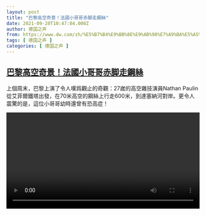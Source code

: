 ```yaml
---
layout: post
title: "巴黎高空奇景！法國小哥哥赤脚走鋼絲"
date: 2021-09-20T10:47:04.000Z
author: 德国之声
from: https://www.dw.com/zh/%E5%B7%B4%E9%BB%8E%E9%AB%98%E7%A9%BA%E5%A5%87%E6%99%AF%EF%BC%81%E6%B3%95%E5%9C%8B%E5%B0%8F%E5%93%A5%E5%93%A5%E8%B5%A4%E8%84%9A%E8%B5%B0%E9%8B%BC%E7%B5%B2/a-59238167
tags: [ 德国之声 ]
categories: [ 德国之声 ]
---
```

<!--1632134824000-->
[巴黎高空奇景！法國小哥哥赤脚走鋼絲](https://www.dw.com/zh/%E5%B7%B4%E9%BB%8E%E9%AB%98%E7%A9%BA%E5%A5%87%E6%99%AF%EF%BC%81%E6%B3%95%E5%9C%8B%E5%B0%8F%E5%93%A5%E5%93%A5%E8%B5%A4%E8%84%9A%E8%B5%B0%E9%8B%BC%E7%B5%B2/a-59238167)
------

<div>
<p>上個周末，巴黎上演了令人嘆爲觀止的奇觀：27嵗的高空雜技演員Nathan Paulin從艾菲爾鐵塔出發，在70米高空的鋼絲上行走600米，到達塞納河對岸。更令人震驚的是，這位小哥哥幼時還曾有恐高症！</small></p><video src="https://tvdownloaddw-a.akamaihd.net/dwtv_video/flv/vdt_zh/2021/bchi210920_001_13568bchi_210920_paris_sd_avc.mp4" controls style="width:100%"></video>
</div>
